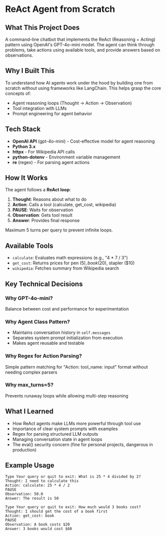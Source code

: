 # ReAct Agent from Scratch

## What This Project Does

A command-line chatbot that implements the ReAct (Reasoning + Acting) pattern using OpenAI's GPT-4o-mini model. The agent can think through problems, take actions using available tools, and provide answers based on observations.

## Why I Built This

To understand how AI agents work under the hood by building one from scratch without using frameworks like LangChain. This helps grasp the core concepts of:

- Agent reasoning loops (Thought → Action → Observation)
- Tool integration with LLMs
- Prompt engineering for agent behavior

## Tech Stack

- **OpenAI API** (gpt-4o-mini) - Cost-effective model for agent reasoning
- **Python 3.x**
- **httpx** - For Wikipedia API calls
- **python-dotenv** - Environment variable management
- **re** (regex) - For parsing agent actions

## How It Works

The agent follows a **ReAct loop**:

1. **Thought**: Reasons about what to do
2. **Action**: Calls a tool (calculate, get_cost, wikipedia)
3. **PAUSE**: Waits for observation
4. **Observation**: Gets tool result
5. **Answer**: Provides final response

Maximum 5 turns per query to prevent infinite loops.

## Available Tools

- `calculate`: Evaluates math expressions (e.g., "4 * 7 / 3")
- `get_cost`: Returns prices for pen ($5), book ($20), stapler ($10)
- `wikipedia`: Fetches summary from Wikipedia search

## Key Technical Decisions

### Why GPT-4o-mini?

Balance between cost and performance for experimentation

### Why Agent Class Pattern?

- Maintains conversation history in `self.messages`
- Separates system prompt initialization from execution
- Makes agent reusable and testable

### Why Regex for Action Parsing?

Simple pattern matching for "Action: tool_name: input" format without needing complex parsers

### Why max_turns=5?

Prevents runaway loops while allowing multi-step reasoning

## What I Learned

- How ReAct agents make LLMs more powerful through tool use
- Importance of clear system prompts with examples
- Regex for parsing structured LLM outputs
- Managing conversation state in agent loops
- The eval() security concern (fine for personal projects, dangerous in production)

## Example Usage

```
Type Your query or quit to exit: What is 25 * 4 divided by 2?
Thought: I need to calculate this
Action: calculate: 25 * 4 / 2
PAUSE
Observation: 50.0
Answer: The result is 50

Type Your query or quit to exit: How much would 3 books cost?
Thought: I should get the cost of a book first
Action: get_cost: book
PAUSE
Observation: A book costs $20
Answer: 3 books would cost $60
```
